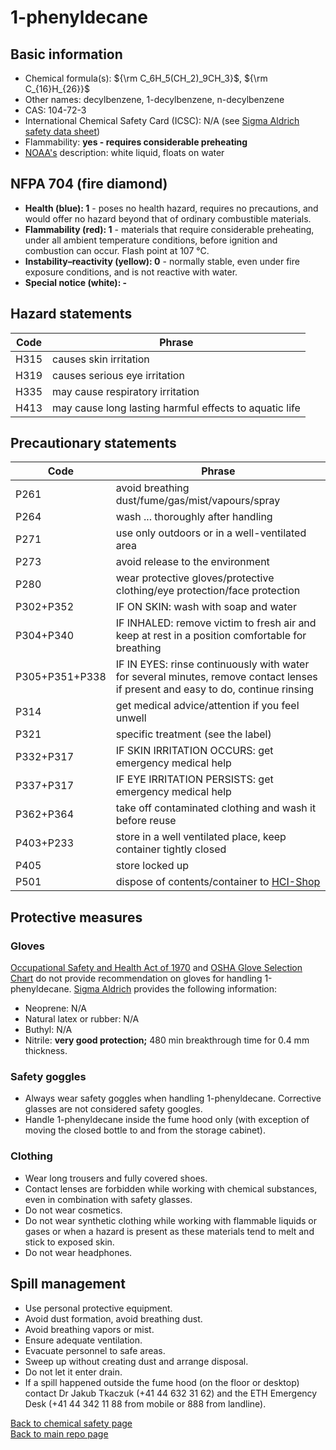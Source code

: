 # 1-phenyldecane

## Basic information
- Chemical formula(s): ${\rm C_6H_5(CH_2)_9CH_3}$, ${\rm C_{16}H_{26}}$
- Other names: decylbenzene, 1-decylbenzene, n-decylbenzene
- CAS: 104-72-3
- International Chemical Safety Card (ICSC): N/A (see [Sigma Aldrich safety data sheet](https://www.sigmaaldrich.com/CH/en/sds/aldrich/113212))
- Flammability: **yes - requires considerable preheating**
- [NOAA's](https://cameochemicals.noaa.gov/chemical/8498) description: white liquid, floats on water

## NFPA 704 (fire diamond)
- **Health (blue): 1** - poses no health hazard, requires no precautions, and would offer no hazard beyond that of ordinary combustible materials.
- **Flammability (red): 1** - materials that require considerable preheating, under all ambient temperature conditions, before ignition and combustion can occur. Flash point at 107 °C.
- **Instability–reactivity (yellow): 0** - normally stable, even under fire exposure conditions, and is not reactive with water.
- **Special notice (white): -**

## Hazard statements
| Code | Phrase                                                 |
| ---- | ------------------------------------------------------ |
| H315 | causes skin irritation                                 |
| H319 | causes serious eye irritation                          |
| H335 | may cause respiratory irritation                       |
| H413 | may cause long lasting harmful effects to aquatic life |

## Precautionary statements
| Code           | Phrase                                                                                                                           |
| -------------- | -------------------------------------------------------------------------------------------------------------------------------- |
| P261           | avoid breathing dust/fume/gas/mist/vapours/spray                                                                                 |
| P264           | wash ... thoroughly after handling                                                                                               |
| P271           | use only outdoors or in a well-ventilated area                                                                                   |
| P273           | avoid release to the environment                                                                                                 |
| P280           | wear protective gloves/protective clothing/eye protection/face protection                                                        |
| P302+P352      | IF ON SKIN: wash with soap and water                                                                                             |
| P304+P340      | IF INHALED: remove victim to fresh air and keep at rest in a position comfortable for breathing                                  |
| P305+P351+P338 | IF IN EYES: rinse continuously with water for several minutes, remove contact lenses if present and easy to do, continue rinsing |
| P314           | get medical advice/attention if you feel unwell                                                                                  |
| P321           | specific treatment (see the label)                                                                                               |
| P332+P317      | IF SKIN IRRITATION OCCURS: get emergency medical help                                                                            |
| P337+P317      | IF EYE IRRITATION PERSISTS: get emergency medical help                                                                           |
| P362+P364      | take off contaminated clothing and wash it before reuse                                                                          |
| P403+P233      | store in a well ventilated place, keep container tightly closed                                                                  |
| P405           | store locked up                                                                                                                  |
| P501           | dispose of contents/container to [HCI-Shop](https://hci-shop.ethz.ch/en/)                                                        |

## Protective measures

### Gloves
[Occupational Safety and Health Act of 1970](https://www.osha.gov/sites/default/files/publications/osha3151.pdf) and [OSHA Glove Selection Chart](https://safety.fsu.edu/safety_manual/OSHA%20Glove%20Selection%20Chart.pdf) do not provide recommendation on gloves for handling 1-phenyldecane. [Sigma Aldrich](https://www.sigmaaldrich.com/CH/en/sds/aldrich/113212) provides the following information:

- Neoprene: N/A
- Natural latex or rubber: N/A
- Buthyl: N/A
- Nitrile: **very good protection;** 480 min breakthrough time for 0.4 mm thickness.

### Safety goggles
- Always wear safety goggles when handling 1-phenyldecane. Corrective glasses are not considered safety googles.
- Handle 1-phenyldecane inside the fume hood only (with exception of moving the closed bottle to and from the storage cabinet).

### Clothing
- Wear long trousers and fully covered shoes.
- Contact lenses are forbidden while working with chemical substances, even in combination with safety glasses.
- Do not wear cosmetics.
- Do not wear synthetic clothing while working with flammable liquids or gases or when a hazard is present as these materials tend to melt and stick to exposed skin.
- Do not wear headphones.

## Spill management
- Use personal protective equipment.
- Avoid dust formation, avoid breathing dust.
- Avoid breathing vapors or mist.
- Ensure adequate ventilation.
- Evacuate personnel to safe areas.
- Sweep up without creating dust and arrange disposal.
- Do not let it enter drain.
- If a spill happened outside the fume hood (on the floor or desktop) contact Dr Jakub Tkaczuk (+41 44 632 31 62) and the ETH Emergency Desk (+41 44 342 11 88 from mobile or 888 from landline).

[Back to chemical safety page](https://github.com/Global-Health-Engineering/group-safety/tree/main/02-chemical-safety)  
[Back to main repo page](https://github.com/Global-Health-Engineering/group-safety)
